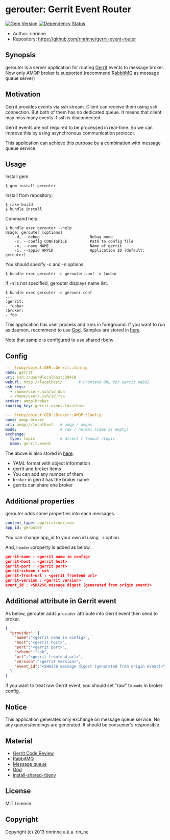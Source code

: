 gerouter: Gerrit Event Router
===========================

[![Gem Version](https://badge.fury.io/rb/gerouter.png)](http://badge.fury.io/rb/gerouter)
[![Dependency Status](https://gemnasium.com/rinrinne/gerrit-event-router.png)](https://gemnasium.com/rinrinne/gerrit-event-router)

* Author: rinrinne
* Repository: https://github.com/rinrinne/gerrit-event-router

Synopsis
---------------------------

gerouter is a server application for routing [Gerrit][gerrit] events to message broker.
Now only AMQP broker is supported (recommend [RabbitMQ][rabbitmq] as message queue server)

Motivation
---------------------------

Gerrit provides events via ssh stream. Client can receive them using ssh connection. But both of them has no dedicated queue. It means that client may miss many events if ssh is disconnected.

Gerrit events are not required to be processed in real-time. So we can improve this by using asynchronous communication protocol.

This application can achieve this purpose by a combination with message queue service.


Usage
--------------------------

Install gem:

```console
$ gem install gerouter
```

Install from repository:

```console
$ rake build
$ bundle install
```

Command help:

```console
$ bundle exec gerouter --help
Usage: gerouter [options]
    -d, --debug                      Debug mode
    -c, --config CONFIGFILE          Path to config file
    -n, --name NAME                  Name of gerrit
    -i, --appid APPID                Application ID (default: gerouter)
```

You should specify -c and -n options.

```console
$ bundle exec gerouter -c gerouter.conf -n foobar
```

If -n is not specified, gerouter displays name list.

```console
$ bundle exec gerouter -c gerouer.conf
---
:gerrit:
- foobar
:broker:
- foo
```

This application has user process and runs in foreground. If you want to run as daemon, recommend to use [God][god]. Samples are stored in [here][samples].

Note that sample is configured to use [shared rbenv][sharedrbenv]

Config
---------------------------

```yaml
--- !ruby/object:GER::Gerrit::Config
name: gerrit
uri: ssh://user@localhost:29418
weburl: http://localhost/       # Frontend URL for Gerrit WebUI
ssh_keys: 
  - /home/user/.ssh/id_dsa
  - /home/user/.ssh/id_rsa
broker: amqp-broker
routing_key: gerrit.event.localhost

--- !ruby/object:GER::Broker::AMQP::Config
name: amqp-broker
uri: amqp://localhost   # amqp / amqps
mode:                   # raw / normal (same as empty)
exchange:
  type: topic           # direct / fanout /topic
  name: gerrit.event
```

The above is also stored in [here][samples].

* YAML format with object information
* gerrit and broker items
* You can add any number of them
* `broker` in gerrit has the broker name
* gerrits can share one broker 

Additional properties
---------------------------

gerouter adds some properties into each messages.

```yaml
content_type: application/json
app_id: gerouter
```

You can change app_id to your own id using `-i` option.

And, `headers`property is added as below.

```json
gerrit-name : <gerrit name in config>
gerrit-host : <gerrit host>
gerrit-port : <gerrit port>
gerrit-scheme : ssh
gerrit-front-url : <gerrit frontend url>
gerrit-version : <gerrit version>
event_id : <SHA256 message digest (generated from origin event)>
```

Additional attribute in Gerrit event
---------------------------

As below, gerouter adds `provider` attribute into Gerrit event then send to broker.

```json
{
  "provider": {
    "name":"<gerrit name in config>",
    "host":"<gerrit host>",
    "port":"<gerrit port>",
    "scheme":"ssh",
    "url":"<gerrit frontend url>",
    "version":"<gerrit version>",
    "event_id":"<SHA256 message digest (generated from origin event)>"
  }
}
```

If you want to treat raw Gerrit event, you should set "raw" to `mode` in broker config.

Notice
---------------------------

This application generates only exchange on message queue service. No any queues/bindings are generated. It should be consumer's responsible.

Material
--------------------------

* [Gerrit Code Review][gerrit]
* [RabbitMQ][rabbitmq]
* [Message queue][messagequeue]
* [God][god]
* [install-shared-rbenv][sharedrbenv]

[gerrit]: https://code.google.com/p/gerrit/ "Gerrit Code Review"
[rabbitmq]: http://www.rabbitmq.com/ "RabbitMQ"
[god]: http://godrb.com/ "God"
[samples]: https://github.com/rinrinne/gerrit-event-router/tree/master/samples "samples"
[sharedrbenv]: https://github.com/rinrinne/install-shared-rbenv "Install shared rbenv"
[messagequeue]: http://en.wikipedia.org/wiki/Message_queue "Wikipedia: Message queue"

License
---------------------------

MIT License

Copyright
---------------------------

Copyright (c) 2013 rinrinne a.k.a. rin_ne
